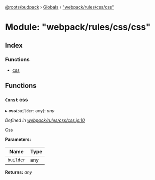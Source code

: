 [@roots/budpack](../README.md) › [Globals](../globals.md) › ["webpack/rules/css/css"](_webpack_rules_css_css_.md)

# Module: "webpack/rules/css/css"

## Index

### Functions

* [css](_webpack_rules_css_css_.md#const-css)

## Functions

### `Const` css

▸ **css**(`builder`: any): *any*

*Defined in [webpack/rules/css/css.js:10](https://github.com/roots/bud-support/blob/5f43850/src/budpack/builder/webpack/rules/css/css.js#L10)*

Css

**Parameters:**

Name | Type |
------ | ------ |
`builder` | any |

**Returns:** *any*
